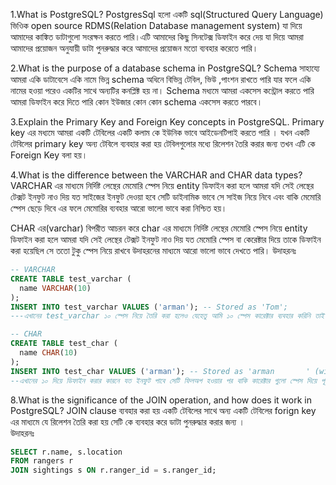 1.What is PostgreSQL?
PostgresSql হলো একটি sql(Structured Query Language) ভিওিক open source RDMS(Relation Database management system) যা দিয়ে আমাদের কাঙ্কিত ডাটাগুলো সংরক্ষন করতে পারি।এটি আমাদের কিছু সিনটেক্স ডিফাইন করে দেয় যা দিয়ে আমরা আমাদের প্রয়োজন অনুযায়ী ডাটা পুনরুদ্ধার করে আমাদের প্রয়োজন মতো ব্যবহার করেতে পারি।

2.What is the purpose of a database schema in PostgreSQL?
Schema সাহায্যে আমরা একি ডাটাবেসে একি নামে ভিন্ন schema অধিনে বিভিন্ন টেবিল, ভিউ ,পাংশন রাখতে পারি যার ফলে একি নামের হওয়া পরেও একটির সাথে অন্যটির কনপ্লিক্ট হয় না। Schema মধ্যমে আমরা একসেস কন্ট্রোল করতে পারি আমরা ডিফাইন করে দিতে পারি কোন ইউজার কোন কোন schema একসেস করতে পারবে।

3.Explain the Primary Key and Foreign Key concepts in PostgreSQL.
Primary key এর মধ্যমে আমরা একটি টেবিলের একটি কলাম কে ইউনিক ভাবে আইডেনটিপাই করতে পারি ।
যখন একটি টেবিলের primary key অন্য টেবিলে ব্যবহার করা হয় টেবিলগুলোর মধ্যে রিলেশন তৈরি করার জন্য তখন এটি কে Foreign Key বলা হয়।

4.What is the difference between the VARCHAR and CHAR data types?
VARCHAR এর মাধ্যমে নির্দিষ্ট লেন্থের মেমোরি স্পেস নিয়ে entity ডিফাইন করা হলে আমরা যদি সেই লেন্থের টেক্সট ইনফুট নাও দিয় যত সাইজের ইনফুট দেওয়া হবে সেটি ডাইনামিক ভাবে সে সাইজ নিয়ে নিবে এবং বাকি মেমোরি স্পেস ছেড়ে দিবে এর ফলে মেমোরির ব্যবহার আরো ভালো ভাবে করা নিশ্চিত  হয়।

CHAR এর(varchar) বিপরীত আচরন করে char এর মাধ্যমে নির্দিষ্ট লেন্থের মেমোরি স্পেস নিয়ে entity ডিফাইন করা হলে আমরা যদি সেই লেন্থের টেক্সট ইনফুট নাও দিয় যত মেমোরি স্পেস বা কেরেক্টার দিয়ে তাকে ডিফাইন করা হয়েছিল সে ততো টুকু স্পেস নিয়ে রাখবে উদাহরনের মাধ্যমে আরো ভালো ভাবে দেখতে পারি।
উদাহরনঃ

```sql
-- VARCHAR
CREATE TABLE test_varchar (
  name VARCHAR(10)
);
INSERT INTO test_varchar VALUES ('arman'); -- Stored as 'Tom';
---এখানের test_varchar ১০ স্পেস নিয়ে তৈরি করা হলেও যেহেতু আমি ১০ স্পেস কারেক্টার ব্যবহার করিনি তাই সে বাকি মেমোরি কে অন্য কাজের জন্য স্পেস দিয়ে দিবে।

-- CHAR
CREATE TABLE test_char (
  name CHAR(10)
);
INSERT INTO test_char VALUES ('arman'); -- Stored as 'arman       ' (with 5 spaces)
--এখানের ১০ দিয়ে ডিফাইন করার কারনে যত ইনফুট পাবে সেটি ফিলঅপ হওয়ার পর বাকি কারেক্টার গুলো স্পেস দিয়ে পূর্ণ করে দিবে মেমোরির স্পেস ছেড়ে দিবে না। 
```
8.What is the significance of the JOIN operation, and how does it work in PostgreSQL?
JOIN clause ব্যবহার করা হয় একটি টেবিলের সাথে অন্য একটি টেবিলের forign key এর মাধ্যমে যে রিলেশন তৈরি করা হয় সেটি কে ব্যবহার করে ডাটা পুনরুদ্ধার করার জন্য ।  
উদাহরনঃ
```sql
SELECT r.name, s.location
FROM rangers r
JOIN sightings s ON r.ranger_id = s.ranger_id;
``` 

